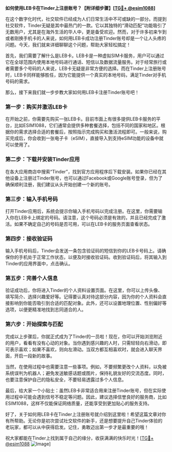 **如何使用LEB卡在Tinder上注册账号？【附详细步骤】[[TG💪+ @esim1088](https://t.me/s/esim1088)]**

在这个数字化时代，社交软件已经成为人们日常生活中不可或缺的一部分。而提到社交软件，Tinder无疑是其中最热门的一款。它以其独特的“滑动匹配”功能吸引了无数用户，尤其是在海外生活的华人中，更是备受欢迎。然而，对于许多初来乍到或者刚换手机卡的人来说，如何用LEB卡成功注册Tinder账号却是一个让人头疼的问题。今天，我们就来详细聊聊这个问题，帮助大家轻松搞定！

首先，我们需要了解什么是LEB卡。LEB卡是一种虚拟SIM卡服务，用户可以通过它在全球范围内使用本地号码进行通话、短信以及数据流量服务。对于经常旅行或者需要多个号码的人来说，LEB卡无疑是非常方便的选择。而在Tinder上注册账号时，LEB卡同样能够胜任，因为它能提供一个真实的本地号码，满足Tinder对手机号码的需求。

那么，接下来我们就一步步教大家如何用LEB卡注册Tinder账号吧！

### **第一步：购买并激活LEB卡**

在开始之前，你需要先购买一张LEB卡。目前市面上有很多提供LEB卡服务的平台，比如ESIM1088，它们通常会提供多种套餐选择，包括不同的国家和地区。根据你的需求选择合适的套餐后，按照指示完成购买和激活流程即可。一般来说，购买完成后，你会收到一张电子卡（eSIM），直接导入到支持eSIM功能的设备中就可以使用了。

### **第二步：下载并安装Tinder应用**

在各大应用商店中搜索“Tinder”，找到官方应用程序后下载安装。如果你已经在其他设备上注册过Tinder账号，也可以通过Facebook或Google账号登录，但为了确保顺利注册，我们建议从头开始创建一个新的账号。

### **第三步：输入手机号码**

打开Tinder应用后，系统会提示你输入手机号码以完成注册。在这里，你需要输入你在LEB卡上绑定的号码。请注意，这个号码必须是有效的，并且已经完成了激活。如果不确定自己的号码是否可用，可以在LEB卡的服务页面查看状态。

### **第四步：接收验证码**

输入手机号码后，Tinder会发送一条包含验证码的短信到你的LEB卡号码上。请确保你的手机处于正常工作状态，以便及时接收验证码。收到验证码后，将其输入到Tinder的应用界面中，点击确认。

### **第五步：完善个人信息**

验证成功后，你将进入Tinder的个人资料设置页面。在这里，你可以上传头像、填写简介、选择兴趣爱好等。记得要认真对待这部分内容，因为你的个人资料会直接影响到你能否吸引到合适的匹配对象。此外，还可以设置地理位置、性别偏好等选项，以便更精准地找到志同道合的人。

### **第六步：开始探索与匹配**

完成以上步骤后，你就正式成为了Tinder的一员啦！现在，你可以开始浏览附近的用户，看看有没有心动的对象。当你遇到感兴趣的人时，只需轻轻向右滑动，即可表示喜欢；如果不喜欢，则向左滑动。当双方都互相喜欢时，就会进入聊天界面，开启一段新的故事。

当然，在使用过程中也需要注意一些事项。例如，不要频繁更改个人资料，以免被系统误判为机器人；避免发送敏感话题或图片，保持礼貌友好的交流态度。同时，也要注意保护自己的隐私安全，不要轻易透露过多个人信息。

最后，给大家一个小贴士：虽然LEB卡非常适合用来注册Tinder账号，但在实际使用过程中可能会遇到信号不稳定等问题。因此，建议选择信誉良好的服务商，比如ESIM1088，这样不仅能保证网络质量，还能享受到更加贴心的服务支持。

好了，关于如何用LEB卡在Tinder上注册账号就介绍到这里啦！希望这篇文章对你有所帮助。无论你是初次尝试社交软件的新手，还是想要提升自己Tinder体验的老玩家，都可以从中获得启发。记住，勇敢迈出第一步才是最重要的哦！

祝大家都能在Tinder上找到属于自己的缘分，收获满满的快乐时光！[[TG💪+ @esim1088](https://t.me/s/esim1088) ![Image](https://i.postimg.cc/4NQfJmqS/Snipaste-2025-05-13-00-14-12.png)]